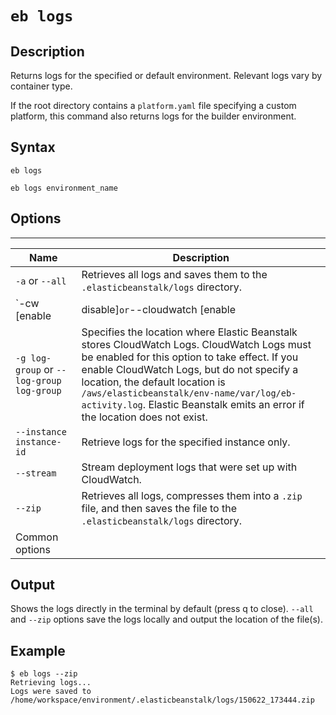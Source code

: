 # `eb logs`<a name="eb3-logs"></a>

## Description<a name="eb3-logsdescription"></a>

Returns logs for the specified or default environment\. Relevant logs vary by container type\.

If the root directory contains a `platform.yaml` file specifying a custom platform, this command also returns logs for the builder environment\.

## Syntax<a name="eb3-logssyntax"></a>

 `eb logs` 

 `eb logs environment_name` 

## Options<a name="eb3-logsoptions"></a>


****  

|  Name  |  Description  | 
| --- | --- | 
|  `-a` or `--all`  |  Retrieves all logs and saves them to the `.elasticbeanstalk/logs` directory\.  | 
|  `-cw [enable | disable]` or `--cloudwatch [enable | disable]`  |  Enables or disables CloudWatch Logs\. If no argument is supplied, the logs are enabled\.  | 
|  `-g log-group` or `--log-group log-group`  |  Specifies the location where Elastic Beanstalk stores CloudWatch Logs\. CloudWatch Logs must be enabled for this option to take effect\. If you enable CloudWatch Logs, but do not specify a location, the default location is `/aws/elasticbeanstalk/env-name/var/log/eb-activity.log`\. Elastic Beanstalk emits an error if the location does not exist\.  | 
|  `--instance instance-id`  |  Retrieve logs for the specified instance only\.  | 
|  `--stream`  |  Stream deployment logs that were set up with CloudWatch\.  | 
|  `--zip`  |  Retrieves all logs, compresses them into a `.zip` file, and then saves the file to the `.elasticbeanstalk/logs` directory\.  | 
|  Common options  |  | 

## Output<a name="eb3-logsoutput"></a>

Shows the logs directly in the terminal by default \(press q to close\)\. `--all` and `--zip` options save the logs locally and output the location of the file\(s\)\.

## Example<a name="logsexample"></a>

```
$ eb logs --zip
Retrieving logs...
Logs were saved to /home/workspace/environment/.elasticbeanstalk/logs/150622_173444.zip
```